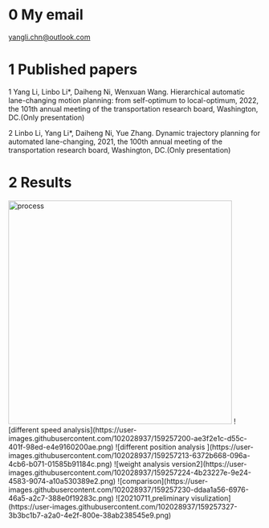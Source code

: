 # 0 My email
yangli.chn@outlook.com

# 1 Published papers
1 Yang Li, Linbo Li*, Daiheng Ni, Wenxuan Wang. Hierarchical automatic lane-changing motion planning: from self-optimum to local-optimum, 2022, the 101th annual meeting of the transportation research board, Washington, DC.(Only presentation)

2 Linbo Li, Yang Li*, Daiheng Ni, Yue Zhang. Dynamic trajectory planning for automated lane-changing, 2021, the 100th annual meeting of the transportation research board, Washington, DC.(Only presentation)

# 2 Results
<img width="445" alt="process" src="https://user-images.githubusercontent.com/102028937/159257146-68fe4ebe-ec6f-42b2-abcd-6aade23e81a3.png">
![different speed analysis](https://user-images.githubusercontent.com/102028937/159257200-ae3f2e1c-d55c-401f-98ed-e4e9160200ae.png)
![different position analysis ](https://user-images.githubusercontent.com/102028937/159257213-6372b668-096a-4cb6-b071-01585b91184c.png)
![weight analysis version2](https://user-images.githubusercontent.com/102028937/159257224-4b23227e-9e24-4583-9074-a10a530389e2.png)
![comparison](https://user-images.githubusercontent.com/102028937/159257230-ddaa1a56-6976-46a5-a2c7-388e0f19283c.png)
![20210711,preliminary visulization](https://user-images.githubusercontent.com/102028937/159257327-3b3bc1b7-a2a0-4e2f-800e-38ab238545e9.png)

